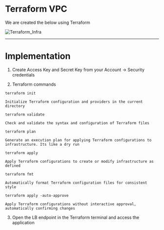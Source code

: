# Terraform VPC

We are created the below using Terraform 

![Terraform_Infra](https://github.com/Pavan-1997/Terraform_VPC/assets/32020205/13c2c175-0a2a-49dd-b650-a320114c906b)

---
# Implementation

1. Create Access Key and Secret Key from your Account -> Security credentials 


2. Terraform commands
```
terraform init
```
`Initialize Terraform configuration and providers in the current directory`
```
terraform validate
```
`Check and validate the syntax and configuration of Terraform files`
```
terraform plan 
```
`Generate an execution plan for applying Terraform configurations to infrastructure. Its like a dry run`
 ```
terraform apply
```
`Apply Terraform configurations to create or modify infrastructure as defined`
```
terraform fmt 
```
`Automatically format Terraform configuration files for consistent style`
```
terraform apply -auto-approve
```
`Apply Terraform configurations without interactive approval, automatically confirming changes`

3. Open the LB endpoint in the Terraform terminal and access the application


